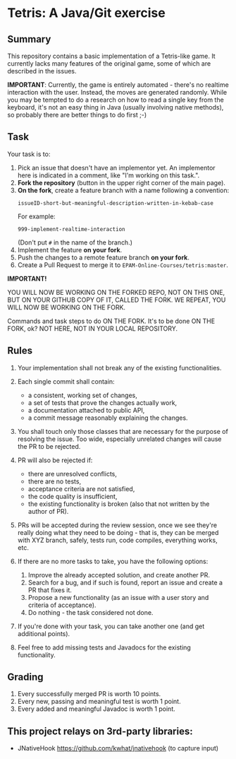 # Tetris: A Java/Git exercise

## Summary

This repository contains a basic implementation of a Tetris-like game.
It currently lacks many features of the original game, some of which
are described in the issues.

**IMPORTANT**: Currently, the game is entirely automated - there's no
realtime interaction with the user. Instead, the moves are generated
randomly. While you may be tempted to do a research on how to read a single
key from the keyboard, it's not an easy thing in Java (usually involving
native methods), so probably there are better things to do first ;-)

## Task

Your task is to:

1. Pick an issue that doesn't have an implementor yet. An implementor here
   is indicated in a comment, like "I'm working on this task.". 
1. **Fork the repository** (button in the upper right corner of the main page).
1. **On the fork**, create a feature branch with a name following a convention:
   ```
   issueID-short-but-meaningful-description-written-in-kebab-case
   ```
   For example:
   ```
   999-implement-realtime-interaction
   ```
   (Don't put `#` in the name of the branch.)
1. Implement the feature **on your fork**.
1. Push the changes to a remote feature branch **on your fork**.
1. Create a Pull Request to merge it to `EPAM-Online-Courses/tetris:master`.

**IMPORTANT!**

YOU WILL NOW BE WORKING ON THE FORKED REPO, NOT ON THIS ONE, BUT ON YOUR GITHUB
COPY OF IT, CALLED THE FORK. WE REPEAT, YOU WILL NOW BE WORKING ON THE FORK.

Commands and task steps to do ON THE FORK. It's to be done ON THE FORK, ok?
NOT HERE, NOT IN YOUR LOCAL REPOSITORY.

## Rules

1. Your implementation shall not break any of the existing functionalities.
1. Each single commit shall contain:
   
   * a consistent, working set of changes,
   * a set of tests that prove the changes actually work,
   * a documentation attached to public API,
   * a commit message reasonably explaining the changes.

1. You shall touch only those classes that are necessary for the purpose
   of resolving the issue. Too wide, especially unrelated changes will cause
   the PR to be rejected.
1. PR will also be rejected if:
   * there are unresolved conflicts,
   * there are no tests,
   * acceptance criteria are not satisfied,
   * the code quality is insufficient,
   * the existing functionality is broken (also that not written by the author of PR).
1. PRs will be accepted during the review session, once we see they're really doing what
   they need to be doing - that is, they can be merged with XYZ branch, safely, tests run,
   code compiles, everything works, etc.
1. If there are no more tasks to take, you have the following options:
   1. Improve the already accepted solution, and create another PR.
   1. Search for a bug, and if such is found, report an issue and create a PR that fixes it.
   1. Propose a new functionality (as an issue with a user story and criteria of acceptance).
   1. Do nothing - the task considered not done.
1. If you're done with your task, you can take another one (and get additional points).
1. Feel free to add missing tests and Javadocs for the existing functionality.

## Grading

1. Every successfully merged PR is worth 10 points.
1. Every new, passing and meaningful test is worth 1 point.
1. Every added and meaningful Javadoc is worth 1 point.


## This project relays on 3rd-party libraries: 
- JNativeHook https://github.com/kwhat/jnativehook (to capture input)
